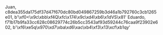 Juan, c8dea355da175df37d47f670dc80bd049867259b3d46a1b792760c3cb1265e01, b'\xf0<\x9c\xbb\xf4Q\xfc\x174\x9c\xd4\xb6\x1dVS\x81'
Eduardo, f71b17b9fa33cc628c08629774c26b5cc3543af93d59244c76caa9f23902e602, b'\xf6\xe5q\x970\xd7\xba\xd6\xac\xb4\xf3\x13\xcf\xb1qy'
